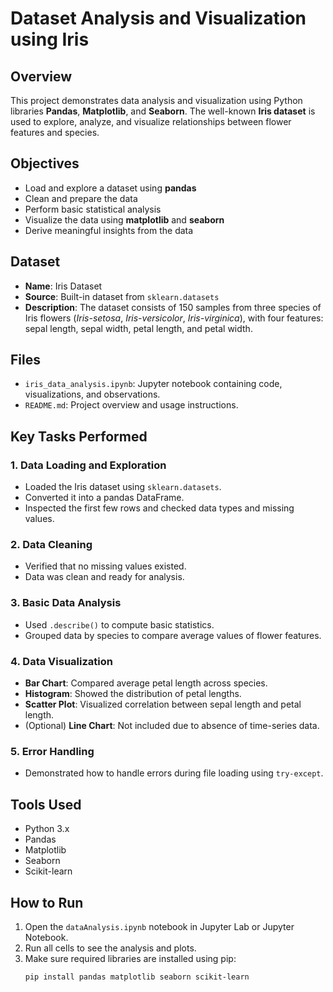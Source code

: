 # Dataset Analysis and Visualization using Iris

## Overview

This project demonstrates data analysis and visualization using Python libraries **Pandas**, **Matplotlib**, and **Seaborn**. The well-known **Iris dataset** is used to explore, analyze, and visualize relationships between flower features and species.

## Objectives

- Load and explore a dataset using **pandas**
- Clean and prepare the data
- Perform basic statistical analysis
- Visualize the data using **matplotlib** and **seaborn**
- Derive meaningful insights from the data

## Dataset

- **Name**: Iris Dataset
- **Source**: Built-in dataset from `sklearn.datasets`
- **Description**: The dataset consists of 150 samples from three species of Iris flowers (*Iris-setosa*, *Iris-versicolor*, *Iris-virginica*), with four features: sepal length, sepal width, petal length, and petal width.

## Files

- `iris_data_analysis.ipynb`: Jupyter notebook containing code, visualizations, and observations.
- `README.md`: Project overview and usage instructions.

## Key Tasks Performed

### 1. Data Loading and Exploration
- Loaded the Iris dataset using `sklearn.datasets`.
- Converted it into a pandas DataFrame.
- Inspected the first few rows and checked data types and missing values.

### 2. Data Cleaning
- Verified that no missing values existed.
- Data was clean and ready for analysis.

### 3. Basic Data Analysis
- Used `.describe()` to compute basic statistics.
- Grouped data by species to compare average values of flower features.

### 4. Data Visualization
- **Bar Chart**: Compared average petal length across species.
- **Histogram**: Showed the distribution of petal lengths.
- **Scatter Plot**: Visualized correlation between sepal length and petal length.
- (Optional) **Line Chart**: Not included due to absence of time-series data.

### 5. Error Handling
- Demonstrated how to handle errors during file loading using `try-except`.

## Tools Used

- Python 3.x
- Pandas
- Matplotlib
- Seaborn
- Scikit-learn

## How to Run

1. Open the `dataAnalysis.ipynb` notebook in Jupyter Lab or Jupyter Notebook.
2. Run all cells to see the analysis and plots.
3. Make sure required libraries are installed using pip:
   ```bash
   pip install pandas matplotlib seaborn scikit-learn
